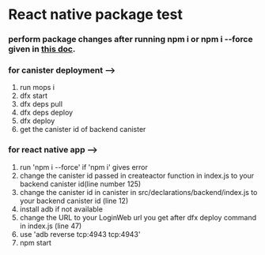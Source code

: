 # React native package test

### perform package changes after running npm i or npm i --force given in [this doc](https://docs.google.com/document/d/14rPY-kNuBXau5fNxSXXpfaHrMNZSGqY9okc3Z8WDLu4/edit?usp=sharing). 

### for canister deployment -->

1. run mops i
2. dfx start
3. dfx deps pull
4. dfx deps deploy
5. dfx deploy
6. get the canister id of backend canister

### for react native app -->

1. run 'npm i --force' if 'npm i' gives error
2. change the canister id passed in createactor function in index.js to your backend canister id(line number 125)
3. change the canister id in canister in src/declarations/backend/index.js to your backend canister id (line 12)
4. install adb if not available
5. change the URL to your LoginWeb url you get after dfx deploy command in index.js (line 47)
6. use 'adb reverse tcp:4943 tcp:4943'
7. npm start

